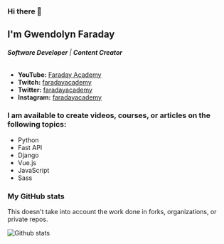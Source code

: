 
### Hi there 👋

## I'm Gwendolyn Faraday

###### ***Software Developer*** | ***Content Creator***

* **YouTube:** [Faraday Academy](https://youtube.com/c/FaradayAcademy)
* **Twitch:** [faradayacademy](https://twitch.tv/faradayacademy)
* **Twitter:** [faradayacademy](https://twitter.com/faradayacademy)
* **Instagram:** [faradayacademy](https://www.instagram.com/faradayacademy/)

### I am available to create videos, courses, or articles on the following topics:

* Python
* Fast API
* Django
* Vue.js
* JavaScript
* Sass

### My GitHub stats

This doesn't take into account the work done in forks, organizations, or private repos.

![Github stats](https://github-readme-stats.vercel.app/api?username=gwenf&show_icons=true)


<!-- [![Top Langs](https://github-readme-stats.vercel.app/api/top-langs/?username=gwenf)](https://github.com/anuraghazra/github-readme-stats) -->
